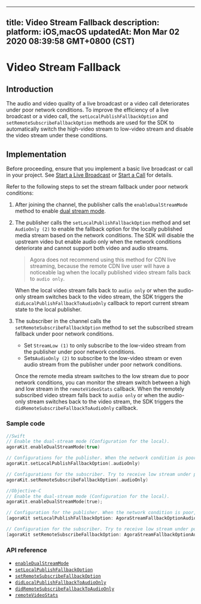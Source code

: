 
---
title: Video Stream Fallback
description: 
platform: iOS,macOS
updatedAt: Mon Mar 02 2020 08:39:58 GMT+0800 (CST)
---
# Video Stream Fallback
## Introduction

The audio and video quality of a live broadcast or a video call deteriorates under poor network conditions. To improve the efficiency of a live broadcast or a video call, the `setLocalPublishFallbackOption` and `setRemoteSubscribeFallbackOption` methods are used for the SDK to automatically switch the high-video stream to low-video stream and disable the video stream under these conditions.


## Implementation

Before proceeding, ensure that you implement a basic live broadcast or call in your project. See [Start a Live Broadcast](../../en/Video/start_live_ios.md) or [Start a Call](../../en/Video/start_call_ios.md) for details.

Refer to the following steps to set the stream fallback under poor network conditions:

1. After joining the channel, the publisher calls the `enableDualStreamMode` method to enable [dual stream mode](https://docs.agora.io/en/Agora%20Platform/terms?platform=All%20Platforms#a-name-dualadual-stream-mode).
2. The publisher calls the `setLocalPublishFallbackOption` method and set `AudioOnly (2)` to enable the fallback option for the locally published media stream based on the network conditions. The SDK will disable the upstream video but enable audio only when the network conditions deteriorate and cannot support both video and audio streams.
	> Agora does not recommend using this method for CDN live streaming, because the remote CDN live user will have a noticeable lag when the locally published video stream falls back to `audio only`.
	
	When the local video stream falls back to `audio only` or when the audio-only stream switches back to the video stream, the SDK triggers the `didLocalPublishFallbackToAudioOnly` callback to report current stream state to the local publisher.
3. The subscriber in the channel calls the `setRemoteSubscribeFallbackOption` method to set the subscribed stream fallback under poor network conditions.
	- Set `StreamLow (1)` to only subscribe to the low-video stream from the publisher under poor network conditions.
	- Sets`AudioOnly (2)` to subscribe to the low-video stream or even audio stream from the publisher under poor network conditions.
	
	Once the remote media stream switches to the low stream due to poor network conditions, you can monitor the stream switch between a high and low stream in the `remoteVideoStats` callback. When the remotely subscribed video stream falls back to `audio only` or when the audio-only stream switches back to the video stream, the SDK triggers the `didRemoteSubscribeFallbackToAudioOnly` callback. 


### Sample code

```swift
//Swift
// Enable the dual-stream mode (Configuration for the local).
agoraKit.enableDualStreamMode(true)

// Configurations for the publisher. When the network condition is poor, send video stream only. 
agoraKit.setLocalPublishFallbackOption(.audioOnly)

// Configurations for the subscriber. Try to receive low stream under poor network conditions. When the current network conditions are not sufficient for video streams, receive audio stream only. 
agoraKit.setRemoteSubscribeFallbackOption(.audioOnly)
```

```objective-c
//Objective-C
// Enable the dual-stream mode (Configuration for the local).
agoraKit.enableDualStreamMode(true);

// Configuration for the publisher. When the network condition is poor, send audio only. 
[agoraKit setLocalPublishFallbackOption: AgoraStreamFallbackOptionAudioOnly];

// Configuration for the subscriber. Try to receive low stream under poor network conditions. When the current network conditions are not sufficient for video streams, receive audio stream only. 
[agoraKit setRemoteSubscribeFallbackOption: AgoraStreamFallbackOptionAudioOnly];
```

### API reference

- [`enableDualStreamMode`](https://docs.agora.io/en/Video/API%20Reference/oc/Classes/AgoraRtcEngineKit.html#//api/name/enableDualStreamMode:)
- [`setLocalPublishFallbackOption`](https://docs.agora.io/en/Video/API%20Reference/oc/Classes/AgoraRtcEngineKit.html#//api/name/setLocalPublishFallbackOption:)
- [`setRemoteSubscribeFallbackOption`](https://docs.agora.io/en/Video/API%20Reference/oc/Classes/AgoraRtcEngineKit.html#//api/name/setRemoteSubscribeFallbackOption:)
- [`didLocalPublishFallbackToAudioOnly`](https://docs.agora.io/en/Video/API%20Reference/oc/Protocols/AgoraRtcEngineDelegate.html#//api/name/rtcEngine:didLocalPublishFallbackToAudioOnly:)
- [`didRemoteSubscribeFallbackToAudioOnly`](https://docs.agora.io/en/Video/API%20Reference/oc/Protocols/AgoraRtcEngineDelegate.html#//api/name/rtcEngine:didRemoteSubscribeFallbackToAudioOnly:byUid:)
- [`remoteVideoStats`](https://docs.agora.io/en/Video/API%20Reference/oc/Protocols/AgoraRtcEngineDelegate.html#//api/name/rtcEngine:remoteVideoStats:)
